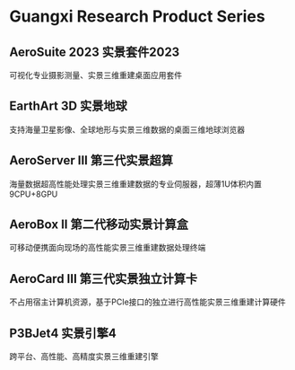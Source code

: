 # Guangxi Research Product Series

## AeroSuite 2023 实景套件2023
可视化专业摄影测量、实景三维重建桌面应用套件

## EarthArt 3D    实景地球
支持海量卫星影像、全球地形与实景三维数据的桌面三维地球浏览器

## AeroServer III 第三代实景超算
海量数据超高性能处理实景三维重建数据的专业伺服器，超薄1U体积内置9CPU+8GPU

## AeroBox II     第二代移动实景计算盒
可移动便携面向现场的高性能实景三维重建数据处理终端

## AeroCard III   第三代实景独立计算卡
不占用宿主计算机资源，基于PCIe接口的独立进行高性能实景三维重建计算硬件

## P3BJet4        实景引擎4
跨平台、高性能、高精度实景三维重建引擎
